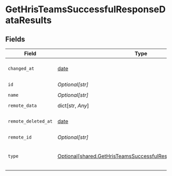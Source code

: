 # GetHrisTeamsSuccessfulResponseDataResults


## Fields

| Field                                                                                                                                      | Type                                                                                                                                       | Required                                                                                                                                   | Description                                                                                                                                |
| ------------------------------------------------------------------------------------------------------------------------------------------ | ------------------------------------------------------------------------------------------------------------------------------------------ | ------------------------------------------------------------------------------------------------------------------------------------------ | ------------------------------------------------------------------------------------------------------------------------------------------ |
| `changed_at`                                                                                                                               | [date](https://docs.python.org/3/library/datetime.html#date-objects)                                                                       | :heavy_check_mark:                                                                                                                         | YYYY-MM-DDTHH:mm:ss.sssZ<br/><br/>[](https://developer.mozilla.org/en-US/docs/Web/JavaScript/Reference/Global_Objects/Date/toISOString)    |
| `id`                                                                                                                                       | *Optional[str]*                                                                                                                            | :heavy_check_mark:                                                                                                                         | N/A                                                                                                                                        |
| `name`                                                                                                                                     | *Optional[str]*                                                                                                                            | :heavy_check_mark:                                                                                                                         | N/A                                                                                                                                        |
| `remote_data`                                                                                                                              | dict[str, *Any*]                                                                                                                           | :heavy_check_mark:                                                                                                                         | N/A                                                                                                                                        |
| `remote_deleted_at`                                                                                                                        | [date](https://docs.python.org/3/library/datetime.html#date-objects)                                                                       | :heavy_check_mark:                                                                                                                         | YYYY-MM-DDTHH:mm:ss.sssZ<br/><br/>[](https://developer.mozilla.org/en-US/docs/Web/JavaScript/Reference/Global_Objects/Date/toISOString)    |
| `remote_id`                                                                                                                                | *Optional[str]*                                                                                                                            | :heavy_check_mark:                                                                                                                         | N/A                                                                                                                                        |
| `type`                                                                                                                                     | [Optional[shared.GetHrisTeamsSuccessfulResponseDataResultsType]](undefined/models/shared/gethristeamssuccessfulresponsedataresultstype.md) | :heavy_check_mark:                                                                                                                         | Type of the group. Can be any of `DEPARTMENT`, `TEAM`, and `COST_CENTER`                                                                   |
